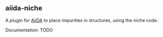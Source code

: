 ## aiida-niche

A plugin for [AiiDA](www.aiida.net) to place impurities in structures, using the niche code.

Documentation: TODO
